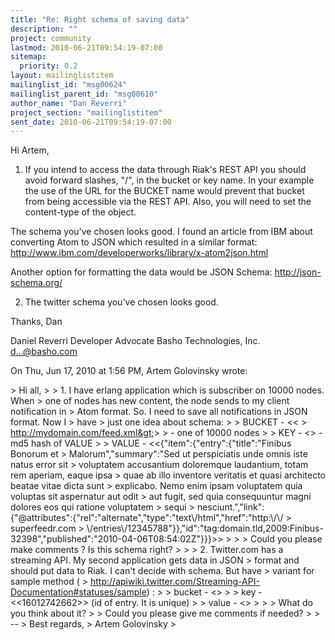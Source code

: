 ```yaml
---
title: "Re: Right schema of saving data"
description: ""
project: community
lastmod: 2010-06-21T09:54:19-07:00
sitemap:
  priority: 0.2
layout: mailinglistitem
mailinglist_id: "msg00624"
mailinglist_parent_id: "msg00610"
author_name: "Dan Reverri"
project_section: "mailinglistitem"
sent_date: 2010-06-21T09:54:19-07:00
---
```



Hi Artem,

1. If you intend to access the data through Riak's REST API you should avoid
forward slashes, "/", in the bucket or key name. In your example the use of
the URL for the BUCKET name would prevent that bucket from being accessible
via the REST API. Also, you will need to set the content-type of the
object.

The schema you've chosen looks good. I found an article from IBM about
converting Atom to JSON which resulted in a similar format:
http://www.ibm.com/developerworks/library/x-atom2json.html

Another option for formatting the data would be JSON Schema:
http://json-schema.org/


2. The twitter schema you've chosen looks good.

Thanks,
Dan

Daniel Reverri
Developer Advocate
Basho Technologies, Inc.
d...@basho.com


On Thu, Jun 17, 2010 at 1:56 PM, Artem Golovinsky  wrote:

&gt; Hi all,
&gt;
&gt; 1. I have erlang application which is subscriber on 10000 nodes. When
&gt; one of nodes has new content, the node sends to my client notification in
&gt; Atom format. So. I need to save all notifications in JSON format. Now I 
&gt; have
&gt; just one idea about schema:
&gt;
&gt; BUCKET - &lt;&lt; 
&gt; http://mydomain.com/feed.xml&gt;&gt;
&gt; - one of 10000 nodes
&gt;
&gt; KEY - &lt;&gt; - md5 hash of VALUE
&gt;
&gt; VALUE - &lt;&lt;{"item":{"entry":{"title":"Finibus Bonorum et
&gt; Malorum","summary":"Sed ut perspiciatis unde omnis iste natus error sit
&gt; voluptatem accusantium doloremque laudantium, totam rem aperiam, eaque ipsa
&gt; quae ab illo inventore veritatis et quasi architecto beatae vitae dicta sunt
&gt; explicabo. Nemo enim ipsam voluptatem quia voluptas sit aspernatur aut odit
&gt; aut fugit, sed quia consequuntur magni dolores eos qui ratione voluptatem
&gt; sequi
&gt; nesciunt.","link":{"@attributes":{"rel":"alternate","type":"text\\/html","href":"http:\\/\\/
&gt; superfeedr.com
&gt; \\/entries\\/12345788"}},"id":"tag:domain.tld,2009:Finibus-32398","published":"2010-04-06T08:54:02Z"}}}&gt;&gt;
&gt;
&gt;
&gt; Could you please make comments ? Is this schema right?
&gt;
&gt;
&gt; 2. Twitter.com has a streaming API. My second application gets data in JSON
&gt; format and should put data to Riak. I can't decide with schema. But have
&gt; variant for sample method (
&gt; http://apiwiki.twitter.com/Streaming-API-Documentation#statuses/sample) :
&gt;
&gt; bucket - &lt;&gt;
&gt;
&gt; key - &lt;&lt;16012742662&gt;&gt; (id of entry. It is unique)
&gt;
&gt; value - &lt;&gt;
&gt;
&gt;
&gt; What do you think about it?
&gt;
&gt; Could you please give me comments if needed?
&gt;
&gt; --
&gt; Best regards,
&gt; Artem Golovinsky
&gt;

